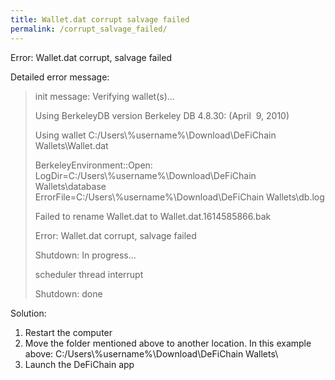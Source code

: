 ```yaml
---
title: Wallet.dat corrupt salvage failed
permalink: /corrupt_salvage_failed/
---
```


Error: Wallet.dat corrupt, salvage failed

Detailed error message:

> init message: Verifying wallet(s)...
>
> Using BerkeleyDB version Berkeley DB 4.8.30: (April  9, 2010)
>
> Using wallet C:/Users\\%username%\Download\DeFiChain
> Wallets\Wallet.dat
>
> BerkeleyEnvironment::Open:
> LogDir=C:/Users\\%username%\Download\DeFiChain Wallets\database
> ErrorFile=C:/Users\\%username%\Download\DeFiChain Wallets\db.log
>
> Failed to rename Wallet.dat to Wallet.dat.1614585866.bak
>
> Error: Wallet.dat corrupt, salvage failed
>
> Shutdown: In progress...
>
> scheduler thread interrupt
>
> Shutdown: done

Solution:

1.  Restart the computer
2.  Move the folder mentioned above to another location. In this example
    above: C:/Users\\%username%\Download\DeFiChain Wallets\\
3.  Launch the DeFiChain app
